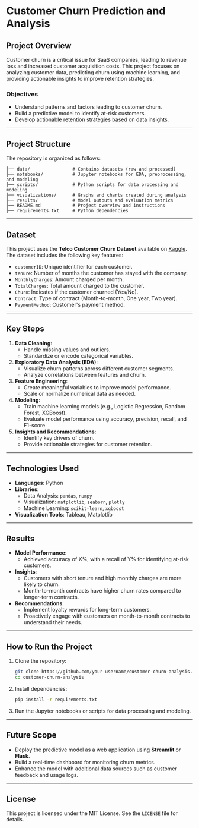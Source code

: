 # Customer Churn Prediction and Analysis

## Project Overview
Customer churn is a critical issue for SaaS companies, leading to revenue loss and increased customer acquisition costs. This project focuses on analyzing customer data, predicting churn using machine learning, and providing actionable insights to improve retention strategies.

### Objectives
- Understand patterns and factors leading to customer churn.
- Build a predictive model to identify at-risk customers.
- Develop actionable retention strategies based on data insights.

---

## Project Structure
The repository is organized as follows:

```
├── data/                # Contains datasets (raw and processed)
├── notebooks/           # Jupyter notebooks for EDA, preprocessing, and modeling
├── scripts/             # Python scripts for data processing and modeling
├── visualizations/      # Graphs and charts created during analysis
├── results/             # Model outputs and evaluation metrics
├── README.md            # Project overview and instructions
├── requirements.txt     # Python dependencies
```

---

## Dataset
This project uses the **Telco Customer Churn Dataset** available on [Kaggle](https://www.kaggle.com/datasets/blastchar/telco-customer-churn). The dataset includes the following key features:

- `customerID`: Unique identifier for each customer.
- `tenure`: Number of months the customer has stayed with the company.
- `MonthlyCharges`: Amount charged per month.
- `TotalCharges`: Total amount charged to the customer.
- `Churn`: Indicates if the customer churned (Yes/No).
- `Contract`: Type of contract (Month-to-month, One year, Two year).
- `PaymentMethod`: Customer's payment method.

---

## Key Steps
1. **Data Cleaning**:
   - Handle missing values and outliers.
   - Standardize or encode categorical variables.
2. **Exploratory Data Analysis (EDA)**:
   - Visualize churn patterns across different customer segments.
   - Analyze correlations between features and churn.
3. **Feature Engineering**:
   - Create meaningful variables to improve model performance.
   - Scale or normalize numerical data as needed.
4. **Modeling**:
   - Train machine learning models (e.g., Logistic Regression, Random Forest, XGBoost).
   - Evaluate model performance using accuracy, precision, recall, and F1-score.
5. **Insights and Recommendations**:
   - Identify key drivers of churn.
   - Provide actionable strategies for customer retention.

---

## Technologies Used
- **Languages**: Python
- **Libraries**:
  - Data Analysis: `pandas`, `numpy`
  - Visualization: `matplotlib`, `seaborn`, `plotly`
  - Machine Learning: `scikit-learn`, `xgboost`
- **Visualization Tools**: Tableau, Matplotlib

---

## Results
- **Model Performance**:
  - Achieved accuracy of X%, with a recall of Y% for identifying at-risk customers.
- **Insights**:
  - Customers with short tenure and high monthly charges are more likely to churn.
  - Month-to-month contracts have higher churn rates compared to longer-term contracts.
- **Recommendations**:
  - Implement loyalty rewards for long-term customers.
  - Proactively engage with customers on month-to-month contracts to understand their needs.

---

## How to Run the Project
1. Clone the repository:
   ```bash
   git clone https://github.com/your-username/customer-churn-analysis.git
   cd customer-churn-analysis
   ```
2. Install dependencies:
   ```bash
   pip install -r requirements.txt
   ```
3. Run the Jupyter notebooks or scripts for data processing and modeling.

---

## Future Scope
- Deploy the predictive model as a web application using **Streamlit** or **Flask**.
- Build a real-time dashboard for monitoring churn metrics.
- Enhance the model with additional data sources such as customer feedback and usage logs.

---

## License
This project is licensed under the MIT License. See the `LICENSE` file for details.

